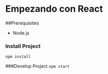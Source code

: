 # Empezando con React

##Prerequisites
- Node.js

### Install Project
`npm install`

###Develop Project
 `npm start`


